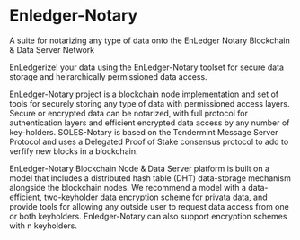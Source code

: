# Enledger-Notary
A suite for notarizing any type of data onto the EnLedger Notary Blockchain & Data Server Network

EnLedgerize! your data using the EnLedger-Notary toolset for secure data storage and heirarchically permissioned data access.

EnLedger-Notary project is a blockchain node implementation and set of tools for securely storing any type of data with
permissioned access layers. Secure or encrypted data can be notarized, with full protocol for authentication layers and
efficient encrypted data access by any number of key-holders. SOLES-Notary is based on the Tendermint Message Server
Protocol and uses a Delegated Proof of Stake consensus protocol to add to verfify new blocks in a blockchain.

EnLedger-Notary Blockchain Node &amp; Data Server platform is built on a model that includes a
distributed hash table (DHT) data-storage mechanism alongside the blockchain nodes.
We recommend a model with a data-efficient, two-keyholder data encryption scheme for privata data, and provide tools for
allowing any outside user to request data access from one or both keyholders. Enledger-Notary can also support encryption schemes
with n keyholders.

